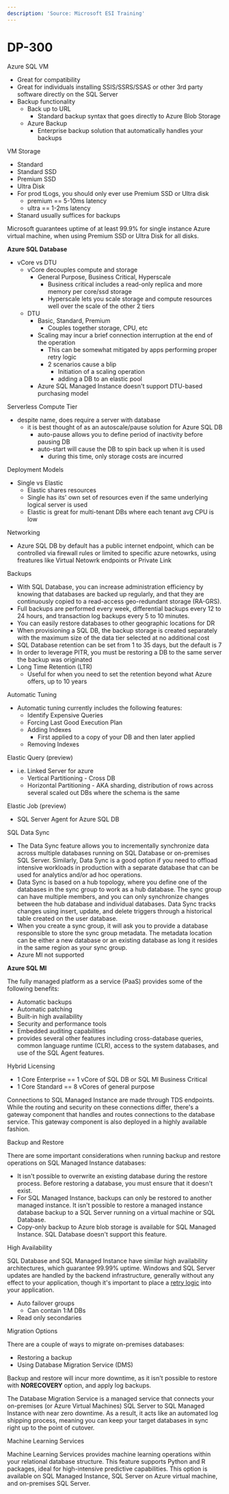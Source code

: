 ```yaml
---
description: 'Source: Microsoft ESI Training'
---
```


# DP-300

Azure SQL VM

* Great for compatibility&#x20;
* Great for individuals installing SSIS/SSRS/SSAS or other 3rd party software directly on the SQL Server
* Backup functionality
  * Back up to URL
    * Standard backup syntax that goes directly to Azure Blob Storage
  * Azure Backup
    * Enterprise backup solution that automatically handles your backups



VM Storage

* Standard
* Standard SSD
* Premium SSD
* Ultra Disk
* For prod tLogs, you should only ever use Premium SSD or Ultra disk
  * premium == 5-10ms latency
  * ultra == 1-2ms latency
* Stanard usually suffices for backups



Microsoft guarantees uptime of at least 99.9% for single instance Azure virtual machine, when using Premium SSD or Ultra Disk for all disks.



**Azure SQL Database**

* vCore vs DTU
  * vCore decouples compute and storage
    * General Purpose, Business Critical, Hyperscale
      * Business critical includes a read-only replica and more memory per core/ssd storage
      * Hyperscale lets you scale storage and compute resources well over the scale of the other 2 tiers
  * DTU
    * Basic, Standard, Premium
      * Couples together storage, CPU, etc
    * Scaling may incur a brief connection interruption at the end of the operation
      * This can be somewhat mitigated by apps performing proper retry logic
      * 2 scenarios cause a blip
        * Initiation of a scaling operation
        * adding a DB to an elastic pool
    * Azure SQL Managed Instance doesn't support DTU-based purchasing model

Serverless Compute Tier

* despite name, does require a server with database
  * it is best thought of as an autoscale/pause solution for Azure SQL DB
    * auto-pause allows you to define period of inactivity before pausing DB
    * auto-start will cause the DB to spin back up when it is used
      * during this time, only storage costs are incurred&#x20;

Deployment Models

* Single vs Elastic
  * Elastic shares resources
  * Single has its' own set of resources even if the same underlying logical server is used
  * Elastic is great for multi-tenant DBs where each tenant avg CPU is low

Networking

* Azure SQL DB by default has a public internet endpoint, which can be controlled via firewall rules or limited to specific azure netowrks, using freatures like Virtual Netowrk endpoints or Private Link

Backups

* With SQL Database, you can increase administration efficiency by knowing that databases are backed up regularly, and that they are continuously copied to a read-access geo-redundant storage (RA-GRS).
* Full backups are performed every week, differential backups every 12 to 24 hours, and transaction log backups every 5 to 10 minutes.
* You can easily restore databases to other geographic locations for DR
* When provisioning a SQL DB, the backup storage is created separately with the maximum size of the data tier selected at no additional cost
* SQL Database retention can be set from 1 to 35 days, but the default is 7
* In order to leverage PITR, you must be restoring a DB to the same server the backup was originated
* Long Time Retention (LTR)
  * Useful for when you need to set the retention beyond what Azure offers, up to 10 years

Automatic Tuning

* Automatic tuning currently includes the following features:
  * Identify Expensive Queries
  * Forcing Last Good Execution Plan
  * Adding Indexes
    * First applied to a copy of your DB and then later applied
  * Removing Indexes

Elastic Query (preview)

* i.e. Linked Server for azure
  * Vertical Partitioning - Cross DB
  * Horizontal Partitioning - AKA sharding, distribution of rows across several scaled out DBs where the schema is the same

Elastic Job (preview)

* SQL Server Agent for Azure SQL DB

SQL Data Sync

* The Data Sync feature allows you to incrementally synchronize data across multiple databases running on SQL Database or on-premises SQL Server. Similarly, Data Sync is a good option if you need to offload intensive workloads in production with a separate database that can be used for analytics and/or ad hoc operations.
* Data Sync is based on a hub topology, where you define one of the databases in the sync group to work as a hub database. The sync group can have multiple members, and you can only synchronize changes between the hub database and individual databases. Data Sync tracks changes using insert, update, and delete triggers through a historical table created on the user database.
* When you create a sync group, it will ask you to provide a database responsible to store the sync group metadata. The metadata location can be either a new database or an existing database as long it resides in the same region as your sync group.
* Azure MI not supported



**Azure SQL MI**

The fully managed platform as a service (PaaS) provides some of the following benefits:

* Automatic backups
* Automatic patching
* Built-in high availability
* Security and performance tools
* Embedded auditing capabilities
* provides several other features including cross-database queries, common language runtime (CLR), access to the system databases, and use of the SQL Agent features.



Hybrid Licensing

* 1 Core Enterprise == 1 vCore of SQL DB or SQL MI Business Critical
* 1 Core Standard == 8 vCores of general purpose

Connections to SQL Managed Instance are made through TDS endpoints. While the routing and security on these connections differ, there's a gateway component that handles and routes connections to the database service. This gateway component is also deployed in a highly available fashion.



Backup and Restore

There are some important considerations when running backup and restore operations on SQL Managed Instance databases:

* It isn't possible to overwrite an existing database during the restore process. Before restoring a database, you must ensure that it doesn't exist.
* For SQL Managed Instance, backups can only be restored to another managed instance. It isn't possible to restore a managed instance database backup to a SQL Server running on a virtual machine or SQL Database.
* Copy-only backup to Azure blob storage is available for SQL Managed Instance. SQL Database doesn't support this feature.



High  Availability

SQL Database and SQL Managed Instance have similar high availability architectures, which guarantee 99.99% uptime. Windows and SQL Server updates are handled by the backend infrastructure, generally without any effect to your application, though it's important to place a [retry logic](https://learn.microsoft.com/en-us/azure/azure-sql/database/troubleshoot-common-connectivity-issues) into your application.

* Auto failover groups
  * Can contain 1:M DBs
* Read only secondaries



Migration Options

There are a couple of ways to migrate on-premises databases:

* Restoring a backup
* Using Database Migration Service (DMS)

Backup and restore will incur more downtime, as it isn't possible to restore with **NORECOVERY** option, and apply log backups.

The Database Migration Service is a managed service that connects your on-premises (or Azure Virtual Machines) SQL Server to SQL Managed Instance with near zero downtime. As a result, it acts like an automated log shipping process, meaning you can keep your target databases in sync right up to the point of cutover.



Machine Learning Services

Machine Learning Services provides machine learning operations within your relational database structure. This feature supports Python and R packages, ideal for high-intensive predictive capabilities. This option is available on SQL Managed Instance, SQL Server on Azure virtual machine, and on-premises SQL Server.

